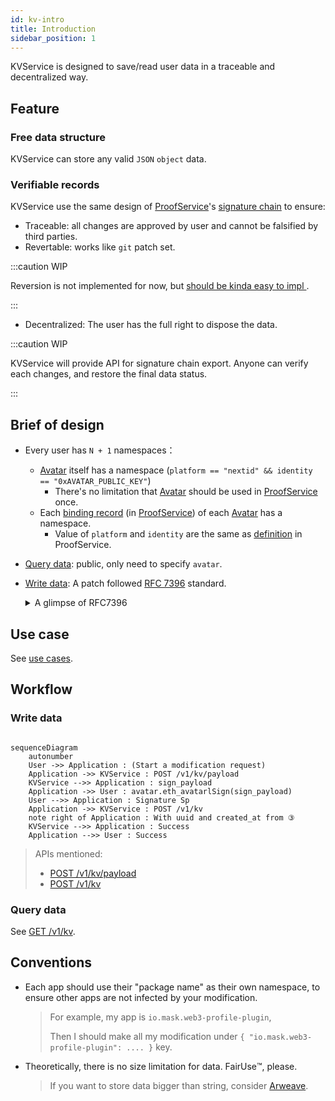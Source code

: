 ```yaml
---
id: kv-intro
title: Introduction
sidebar_position: 1
---
```


KVService is designed to save/read user data in a traceable and
decentralized way.

## Feature

### Free data structure

KVService can store any valid `JSON` `object` data.

### Verifiable records

KVService use the same design of
[ProofService](/proof-service/intro.md)'s [signature
chain](/proof-service/glossary.md#glossary-proof-chain) to ensure:

- Traceable: all changes are approved by user and cannot be falsified
  by third parties.
- Revertable: works like `git` patch set.

:::caution WIP

Reversion is not implemented for now, but [should be kinda easy to impl
](https://github.com/nextdotid/kv_server/issues/7).

:::

- Decentralized: The user has the full right to dispose the data.

:::caution WIP

KVService will provide API for signature chain export. Anyone can
verify each changes, and restore the final data status.

:::

## Brief of design

- Every user has `N + 1` namespaces：
  - [Avatar](/proof-service/glossary.md#glossary-avatar) itself has a namespace (`platform == "nextid" && identity == "0xAVATAR_PUBLIC_KEY"`)
    - There's no limitation that [Avatar](/proof-service/glossary.md#glossary-avatar) should be used in [ProofService](/proof-service/intro.md) once.
  - Each [binding record](/proof-service/glossary.md#glossary-link) (in [ProofService](/proof-service/intro.md)) of each [Avatar](/proof-service/glossary.md#glossary-avatar) has a namespace.
    - Value of `platform` and `identity` are the same as [definition](/proof-service/platforms.md) in ProofService.
- [Query data](kv-api#query): public, only need to specify `avatar`.
- [Write data](kv-api#payload): A patch followed [RFC 7396](https://www.rfc-editor.org/rfc/rfc7396) standard.

  <details>
  <summary>A glimpse of RFC7396</summary>

  ```js
  // Assume data is:
  {
    "a": {
      "b": [2, 3, 4, "test"]
    },
    "c": "Hello"
  }
  // If this patch is submitted:
  { "a": { "b": null, "new_key": true }, "c": "KVService" }
  // Then data will become:
  {
    "a": {
      "new_key": true
    },
    "c": "KVService"
  }
  // Notice: nedted modification of Array value is not supported.
  //         Replace the whole Array with new value instead.
  ```
  </details>

## Use case

See [use cases](kv-use-cases).

## Workflow

### Write data

```mermaid

sequenceDiagram
    autonumber
    User ->> Application : (Start a modification request)
    Application ->> KVService : POST /v1/kv/payload
    KVService -->> Application : sign_payload
    Application ->> User : avatar.eth_avatarlSign(sign_payload)
    User -->> Application : Signature Sp
    Application ->> KVService : POST /v1/kv
    note right of Application : With uuid and created_at from ③
    KVService -->> Application : Success
    Application -->> User : Success
```

> APIs mentioned:
>
> - [POST /v1/kv/payload](kv-api#payload)
> - [POST /v1/kv](kv-api#patch)

### Query data

See [GET /v1/kv](kv-api#query).

## Conventions

- Each app should use their "package name" as their own namespace, to ensure other apps are not infected by your modification.
  > For example, my app is `io.mask.web3-profile-plugin`,
  >
  > Then I should make all my modification under `{ "io.mask.web3-profile-plugin": .... }` key.

- Theoretically, there is no size limitation for data. FairUse™️, please.
  > If you want to store data bigger than string, consider [Arweave](https://www.arweave.org).
